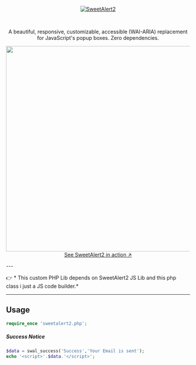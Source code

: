 <p align="center">
  <a href="https://sweetalert2.github.io/">
    <img src="https://raw.githubusercontent.com/sweetalert2/sweetalert2/master/assets/swal2-logo.png" alt="SweetAlert2">
  </a>
</p>

<br>

<p align="center">
  A beautiful, responsive, customizable, accessible (WAI-ARIA) replacement for JavaScript's popup boxes. Zero dependencies.
</p>


<p align="center">
  <a href="https://sweetalert2.github.io/">
    <img src="https://raw.github.com/sweetalert2/sweetalert2/master/assets/sweetalert2.gif" width="562"><br>
    See SweetAlert2 in action ↗
  </a>
</p>
---

:point_right: * This custom PHP Lib depends on SweetAlert2 JS Lib and this php class i just a JS code builder.*

---

Usage
-----
```php
require_once 'sweetalert2.php';
```

##### Success Notice
```php
$data = swal_success('Success','Your Email is sent');
echo '<script>'.$data.'</script>';
```
